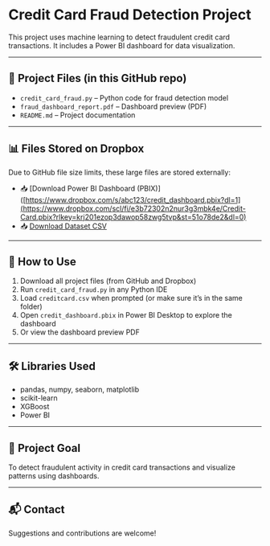 # Credit Card Fraud Detection Project

This project uses machine learning to detect fraudulent credit card transactions. It includes a Power BI dashboard for data visualization.

---

## 📁 Project Files (in this GitHub repo)

- `credit_card_fraud.py` – Python code for fraud detection model
- `fraud_dashboard_report.pdf` – Dashboard preview (PDF)
- `README.md` – Project documentation

---

## 📊 Files Stored on Dropbox

Due to GitHub file size limits, these large files are stored externally:

- 📥 [Download Power BI Dashboard (PBIX)]([https://www.dropbox.com/s/abc123/credit_dashboard.pbix?dl=1](https://www.dropbox.com/scl/fi/e3b72302n2nur3g3mbk4e/Credit-Card.pbix?rlkey=krj201ezop3dawop58zwg5tvp&st=51o78de2&dl=0)
- 📥 [Download Dataset CSV](https://www.dropbox.com/scl/fi/ptu4k87i30i85fc5180wy/creditcard.csv?rlkey=brk4pt45dylq6m5ryujt8mccc&st=cklntk6x&dl=0)

---

## 🚀 How to Use

1. Download all project files (from GitHub and Dropbox)
2. Run `credit_card_fraud.py` in any Python IDE
3. Load `creditcard.csv` when prompted (or make sure it’s in the same folder)
4. Open `credit_dashboard.pbix` in Power BI Desktop to explore the dashboard
5. Or view the dashboard preview PDF

---

## 🛠 Libraries Used

- pandas, numpy, seaborn, matplotlib
- scikit-learn
- XGBoost
- Power BI

---

## 🧠 Project Goal

To detect fraudulent activity in credit card transactions and visualize patterns using dashboards.

---

## 📬 Contact

Suggestions and contributions are welcome!
